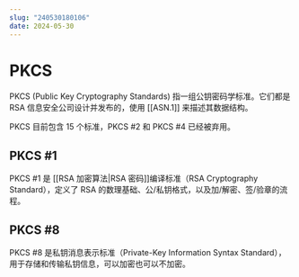 ```yaml
---
slug: "240530180106"
date: 2024-05-30
---
```


# PKCS

PKCS (Public Key Cryptography Standards) 指一组公钥密码学标准。它们都是 RSA 信息安全公司设计并发布的，使用 [[ASN.1]] 来描述其数据结构。

PKCS 目前包含 15 个标准，PKCS #2 和 PKCS #4 已经被弃用。

## PKCS #1

PKCS #1 是 [[RSA 加密算法|RSA 密码]]编译标准（RSA Cryptography Standard），定义了 RSA 的数理基础、公/私钥格式，以及加/解密、签/验章的流程。

## PKCS #8

PKCS #8 是私钥消息表示标准（Private-Key Information Syntax Standard），用于存储和传输私钥信息，可以加密也可以不加密。
